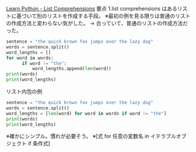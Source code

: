 [Learn Python - List Comprehensions](https://www.learnpython.org/en/List_Comprehensions)
要点
1.list comprehensions はあるリストに基づいて別のリストを作成する手段。
※最初の例を見る限りは普通のリストの作成方法と変わらない気がした。
→ 合っていて、普通のリストの作成方法だった。

```python
sentence = "the quick brown fox jumps over the lazy dog"
words = sentence.split()
word_lengths = []
for word in words:
      if word != "the":
          word_lengths.append(len(word))
print(words)
print(word_lengths)
```

リスト内包の例

```python
sentence = "the quick brown fox jumps over the lazy dog"
words = sentence.split()
word_lengths = [len(word) for word in words if word != "the"]
print(words)
print(word_lengths)
```

※確かにシンプル。慣れが必要そう。
※[式 for 任意の変数名 in イテラブルオブジェクト if 条件式]
